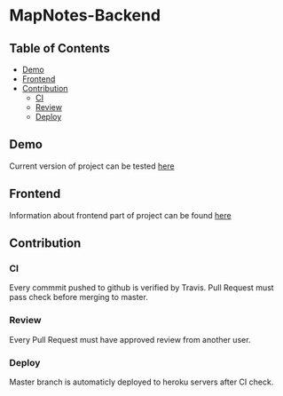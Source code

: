 # MapNotes-Backend

## Table of Contents

- [Demo](#demo)
- [Frontend](#frontend)
- [Contribution](#contribution)
  - [CI](#ci)
  - [Review](#review)
  - [Deploy](#deploy)
  
## Demo

Current version of project can be tested [here](http://map-notes-backend.herokuapp.com/)

## Frontend

Information about frontend part of project can be found [here](https://github.com/Kotwic4/MapNotes-Frontend)

## Contribution

### CI

Every commmit pushed to github is verified by Travis.
Pull Request must pass check before merging to master.

### Review

Every Pull Request must have approved review from another user.

### Deploy

Master branch is automaticly deployed to heroku servers after CI check.
